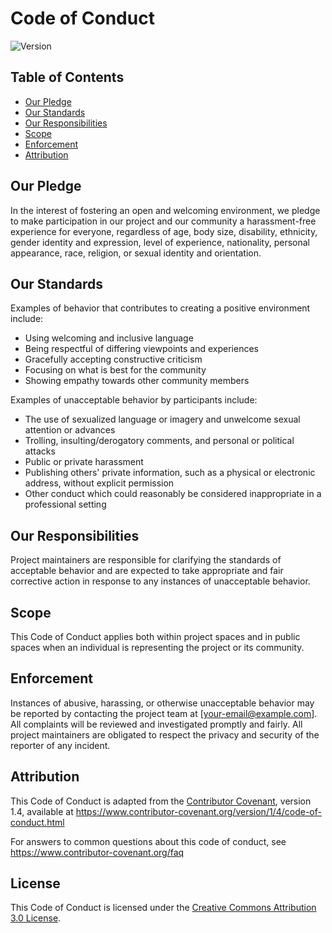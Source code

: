 # Code of Conduct

![Version](https://img.shields.io/badge/version-1.4-blue.svg)

## Table of Contents

- [Our Pledge](#our-pledge)
- [Our Standards](#our-standards)
- [Our Responsibilities](#our-responsibilities)
- [Scope](#scope)
- [Enforcement](#enforcement)
- [Attribution](#attribution)

## Our Pledge

In the interest of fostering an open and welcoming environment, we pledge to make participation in our project and our community a harassment-free experience for everyone, regardless of age, body size, disability, ethnicity, gender identity and expression, level of experience, nationality, personal appearance, race, religion, or sexual identity and orientation.

## Our Standards

Examples of behavior that contributes to creating a positive environment include:

- Using welcoming and inclusive language
- Being respectful of differing viewpoints and experiences
- Gracefully accepting constructive criticism
- Focusing on what is best for the community
- Showing empathy towards other community members

Examples of unacceptable behavior by participants include:

- The use of sexualized language or imagery and unwelcome sexual attention or advances
- Trolling, insulting/derogatory comments, and personal or political attacks
- Public or private harassment
- Publishing others' private information, such as a physical or electronic address, without explicit permission
- Other conduct which could reasonably be considered inappropriate in a professional setting

## Our Responsibilities

Project maintainers are responsible for clarifying the standards of acceptable behavior and are expected to take appropriate and fair corrective action in response to any instances of unacceptable behavior.

## Scope

This Code of Conduct applies both within project spaces and in public spaces when an individual is representing the project or its community.

## Enforcement

Instances of abusive, harassing, or otherwise unacceptable behavior may be reported by contacting the project team at [your-email@example.com]. All complaints will be reviewed and investigated promptly and fairly. All project maintainers are obligated to respect the privacy and security of the reporter of any incident.

## Attribution

This Code of Conduct is adapted from the [Contributor Covenant](https://www.contributor-covenant.org), version 1.4, available at https://www.contributor-covenant.org/version/1/4/code-of-conduct.html

For answers to common questions about this code of conduct, see https://www.contributor-covenant.org/faq

## License

This Code of Conduct is licensed under the [Creative Commons Attribution 3.0 License](https://creativecommons.org/licenses/by/3.0/).
